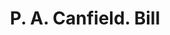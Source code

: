 ---
doi: 10.7916/D82Z2HMB
date_other: '1870'
date_other_textual: 1870-1879
form: printed ephemera
genre:
- Invoices
name:
- P. A. Canfield
object_in_context_url: https://biggert.cul.columbia.edu/items/view/ave_biggert_01192
subject_hierarchical_geographic:
- Rondout, New York, United States
subject_name:
- P. A. Canfield
title: P. A. Canfield. Bill
sort_title: P. A. Canfield. Bill
call_number: ave_biggert_01192
coordinates:
- 41.92055555555555,-73.985
pid: ave_biggert_01192
identifiers: ave_biggert_01192
thumbnail: https://derivativo-3.library.columbia.edu/iiif/2/ldpd:343413/full/!256,256/0/native.jpg
permalink: "/biggert/ave_biggert_01192/"
layout: iiif-image-page
---